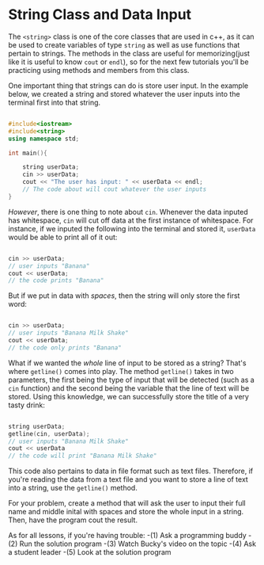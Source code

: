 # String Class and Data Input

The `<string>` class is one of the core classes that are used in c++, as it can be used to create variables of type `string` as well as use functions that pertain to strings. The methods in the class are useful for memorizing(just like it is useful to know `cout` or `endl`), so for the next few tutorials you'll be practicing using methods and members from this class.

One important thing that strings can do is store user input. In the example below, we created a string and stored whatever the user inputs into the terminal first into that string.

```cpp

#include<iostream>
#include<string>
using namespace std;

int main(){

    string userData;
    cin >> userData;
    cout << "The user has input: " << userData << endl;
    // The code about will cout whatever the user inputs
}


```

*However*, there is one thing to note about `cin`. Whenever the data inputed has whitespace, `cin` will cut off data at the first instance of whitespace. For instance, if we inputed the following into the terminal and stored it, `userData` would be able to print all of it out:

```cpp

cin >> userData;
// user inputs "Banana"
cout << userData;
// the code prints "Banana"

```

But if we put in data with *spaces*, then the string will only store the first word:

```cpp

cin >> userData;
// user inputs "Banana Milk Shake"
cout << userData;
// the code only prints "Banana"
```

What if we wanted the *whole* line of input to be stored as a string? That's where `getline()` comes into play. The method `getline()` takes in two parameters, the first being the type of input that will be detected (such as a `cin` function) and the second being the variable that the line of text will be stored.
Using this knowledge, we can successfully store the title of a very tasty drink:

```cpp

string userData;
getline(cin, userData);
// user inputs "Banana Milk Shake"
cout << userData 
// the code will print "Banana Milk Shake"

```

This code also pertains to data in file format such as text files. Therefore, if you're reading the data from a text file and you want to store a line of text into a string, use the `getline()` method.

For your problem, create a method that will ask the user to input their full name and middle inital with spaces and store the whole input in a string. Then, have the program cout the result.

As for all lessons, if you're having trouble:
-(1) Ask a programming buddy
-(2) Run the solution program
-(3) Watch Bucky's video on the topic
-(4) Ask a student leader
-(5) Look at the solution program